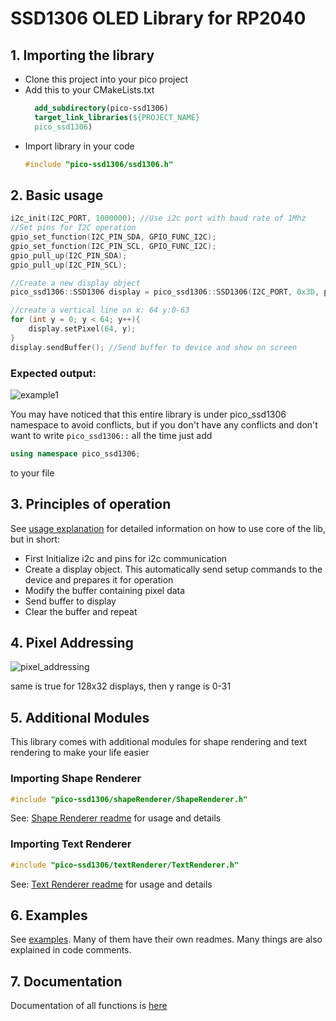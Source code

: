 # SSD1306 OLED Library for RP2040

## 1. Importing the library
* Clone this project into your pico project
* Add this to your CMakeLists.txt
  ```cmake
    add_subdirectory(pico-ssd1306)
    target_link_libraries(${PROJECT_NAME}
    pico_ssd1306)
  ```
* Import library in your code
  ```c++
  #include "pico-ssd1306/ssd1306.h"
  ```
## 2. Basic usage
```c++
i2c_init(I2C_PORT, 1000000); //Use i2c port with baud rate of 1Mhz
//Set pins for I2C operation
gpio_set_function(I2C_PIN_SDA, GPIO_FUNC_I2C);
gpio_set_function(I2C_PIN_SCL, GPIO_FUNC_I2C);
gpio_pull_up(I2C_PIN_SDA);
gpio_pull_up(I2C_PIN_SCL);

//Create a new display object
pico_ssd1306::SSD1306 display = pico_ssd1306::SSD1306(I2C_PORT, 0x3D, pico_ssd1306::Size::W128xH64);

//create a vertical line on x: 64 y:0-63
for (int y = 0; y < 64; y++){
    display.setPixel(64, y);
}
display.sendBuffer(); //Send buffer to device and show on screen
```
### Expected output:
![example1](images/ex1.png) 

You may have noticed that this entire library is under pico_ssd1306 namespace to avoid conflicts, but if you don't have any
conflicts and don't want to write ```pico_ssd1306::``` all the time just add 
```c++
using namespace pico_ssd1306;
```
to your file

## 3. Principles of operation
See [usage explanation](usage.md) for detailed information on how to use core of the lib, but in short:
* First Initialize i2c and pins for i2c communication
* Create a display object. This automatically send setup commands to the device and prepares it for operation
* Modify the buffer containing pixel data
* Send buffer to display
* Clear the buffer and repeat

## 4. Pixel Addressing
![pixel_addressing](images/ex5.png)

same is true for 128x32 displays, then y range is 0-31

## 5. Additional Modules
This library comes with additional modules for shape rendering and text rendering to make your life easier
### Importing Shape Renderer
```c++
#include "pico-ssd1306/shapeRenderer/ShapeRenderer.h"
```
See: [Shape Renderer readme](shapeRenderer/readme.md) for usage and details
### Importing Text Renderer
```c++
#include "pico-ssd1306/textRenderer/TextRenderer.h"
```
See: [Text Renderer readme](textRenderer/readme.md) for usage and details

## 6. Examples
See [examples](examples). Many of them have their own readmes. Many things are also explained in code comments.

## 7. Documentation
Documentation of all functions is [here](https://ssd1306.harbys.me)
